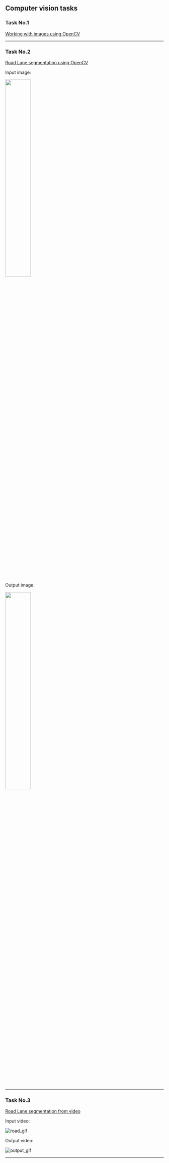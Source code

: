 ### <h2>Computer vision tasks</h2>


### <h3>Task No.1</h3>
<a href="https://github.com/Arezoo-Dahesh/Computer-vision-tasks/blob/main/01-Task%20No.1/Task%20No.1.ipynb" align="center">Working with images using OpenCV</a>


---

### <h3>Task No.2</h3>
<a href="https://github.com/Arezoo-Dahesh/Computer-vision-tasks/blob/main/02-Task%20No.2/Task%20No.2.ipynb" align="center">Road Lane segmentation using OpenCV</a>


<div>
  <div>
    <p>Input image:</p>
    <img src="https://s2.uupload.ir/files/road_ymd4.jpg" width = 40% />
  </div>
  <br/>
  <div>
  <p>Output image:</p>
    <img src="https://s2.uupload.ir/files/lane_segment_or0j.jpg" width = 40% />
  </div>
</div>

---

### <h3>Task No.3</h3>
<a href="https://github.com/Arezoo-Dahesh/Computer-vision-tasks/blob/main/03-Task%20No.3/Task%20No.3.ipynb" align="center">Road Lane segmentation from video</a>


Input video:

![road_gif](https://user-images.githubusercontent.com/76118695/228245878-0695bd35-4fdd-4a0a-94f7-861494cee5dd.gif)

Output video:

![output_gif](https://user-images.githubusercontent.com/76118695/228245672-1052d2eb-e482-4eab-b573-b9d2106fbf08.gif)

---

